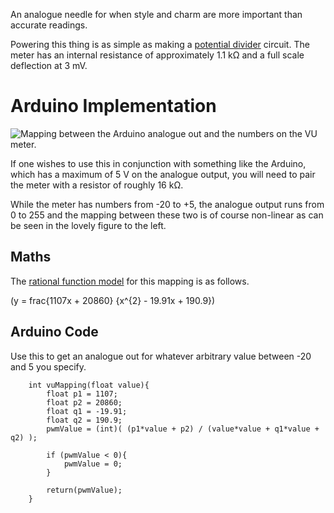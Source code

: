 An analogue needle for when style and charm are more important than accurate readings.

Powering this thing is as simple as making a [potential divider](http://en.wikipedia.org/wiki/Potential_divider) circuit. The meter has an internal resistance of approximately 1.1 kΩ and a full scale deflection at 3 mV.

Arduino Implementation
======================

![Mapping between the Arduino analogue out and the numbers on the VU meter.](Vumeter_rationalfit.png "fig:Mapping between the Arduino analogue out and the numbers on the VU meter.")

If one wishes to use this in conjunction with something like the Arduino, which has a maximum of 5 V on the analogue output, you will need to pair the meter with a resistor of roughly 16 kΩ.

While the meter has numbers from -20 to +5, the analogue output runs from 0 to 255 and the mapping between these two is of course non-linear as can be seen in the lovely figure to the left.

Maths
-----

The [rational function model](http://en.wikipedia.org/wiki/Polynomial_and_rational_function_modeling#Rational_function_models) for this mapping is as follows.

(y = frac{1107x + 20860} {x^{2} - 19.91x + 190.9})

Arduino Code
------------

Use this to get an analogue out for whatever arbitrary value between -20 and 5 you specify.

``` {.C}
    int vuMapping(float value){
        float p1 = 1107;
        float p2 = 20860;
        float q1 = -19.91;
        float q2 = 190.9;
        pwmValue = (int)( (p1*value + p2) / (value*value + q1*value + q2) );
    
        if (pwmValue < 0){
            pwmValue = 0;
        }
    
        return(pwmValue);
    }
```
